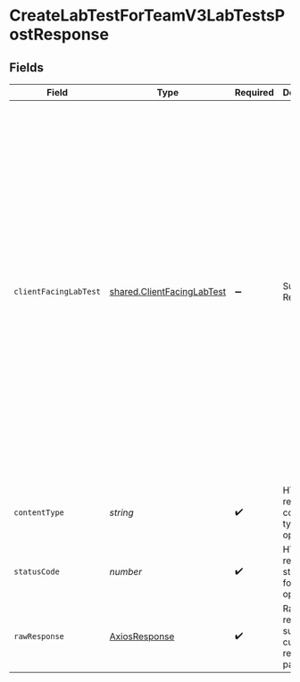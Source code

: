 # CreateLabTestForTeamV3LabTestsPostResponse


## Fields

| Field                                                                                                                                                                                                                                                                                                                                                                                                                                          | Type                                                                                                                                                                                                                                                                                                                                                                                                                                           | Required                                                                                                                                                                                                                                                                                                                                                                                                                                       | Description                                                                                                                                                                                                                                                                                                                                                                                                                                    | Example                                                                                                                                                                                                                                                                                                                                                                                                                                        |
| ---------------------------------------------------------------------------------------------------------------------------------------------------------------------------------------------------------------------------------------------------------------------------------------------------------------------------------------------------------------------------------------------------------------------------------------------- | ---------------------------------------------------------------------------------------------------------------------------------------------------------------------------------------------------------------------------------------------------------------------------------------------------------------------------------------------------------------------------------------------------------------------------------------------- | ---------------------------------------------------------------------------------------------------------------------------------------------------------------------------------------------------------------------------------------------------------------------------------------------------------------------------------------------------------------------------------------------------------------------------------------------- | ---------------------------------------------------------------------------------------------------------------------------------------------------------------------------------------------------------------------------------------------------------------------------------------------------------------------------------------------------------------------------------------------------------------------------------------------- | ---------------------------------------------------------------------------------------------------------------------------------------------------------------------------------------------------------------------------------------------------------------------------------------------------------------------------------------------------------------------------------------------------------------------------------------------- |
| `clientFacingLabTest`                                                                                                                                                                                                                                                                                                                                                                                                                          | [shared.ClientFacingLabTest](../../../sdk/models/shared/clientfacinglabtest.md)                                                                                                                                                                                                                                                                                                                                                                | :heavy_minus_sign:                                                                                                                                                                                                                                                                                                                                                                                                                             | Successful Response                                                                                                                                                                                                                                                                                                                                                                                                                            | {<br/>"lab_test": {<br/>"name": "Lipids Panel",<br/>"description": "Cholesterol test",<br/>"sample_type": "dried blood spot",<br/>"method": "testkit",<br/>"price": 10,<br/>"is_active": true,<br/>"fasting": false,<br/>"is_delegated": false,<br/>"lab": {<br/>"slug": "USSL",<br/>"name": "US Specialty Lab",<br/>"first_line_address": "123 Main St",<br/>"city": "New York",<br/>"zipcode": "10001"<br/>},<br/>"markers": [<br/>{<br/>"name": "Thyroid Stimulating Hormone",<br/>"slug": "tsh",<br/>"description": ""<br/>}<br/>]<br/>}<br/>} |
| `contentType`                                                                                                                                                                                                                                                                                                                                                                                                                                  | *string*                                                                                                                                                                                                                                                                                                                                                                                                                                       | :heavy_check_mark:                                                                                                                                                                                                                                                                                                                                                                                                                             | HTTP response content type for this operation                                                                                                                                                                                                                                                                                                                                                                                                  |                                                                                                                                                                                                                                                                                                                                                                                                                                                |
| `statusCode`                                                                                                                                                                                                                                                                                                                                                                                                                                   | *number*                                                                                                                                                                                                                                                                                                                                                                                                                                       | :heavy_check_mark:                                                                                                                                                                                                                                                                                                                                                                                                                             | HTTP response status code for this operation                                                                                                                                                                                                                                                                                                                                                                                                   |                                                                                                                                                                                                                                                                                                                                                                                                                                                |
| `rawResponse`                                                                                                                                                                                                                                                                                                                                                                                                                                  | [AxiosResponse](https://axios-http.com/docs/res_schema)                                                                                                                                                                                                                                                                                                                                                                                        | :heavy_check_mark:                                                                                                                                                                                                                                                                                                                                                                                                                             | Raw HTTP response; suitable for custom response parsing                                                                                                                                                                                                                                                                                                                                                                                        |                                                                                                                                                                                                                                                                                                                                                                                                                                                |